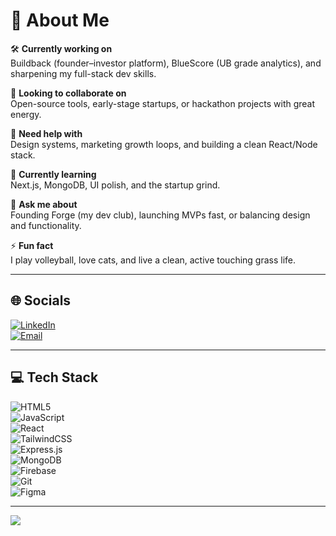# 💫 About Me

🛠️ **Currently working on**  
Buildback (founder–investor platform), BlueScore (UB grade analytics), and sharpening my full-stack dev skills.

🤝 **Looking to collaborate on**  
Open-source tools, early-stage startups, or hackathon projects with great energy.

🧠 **Need help with**  
Design systems, marketing growth loops, and building a clean React/Node stack.

🌱 **Currently learning**  
Next.js, MongoDB, UI polish, and the startup grind.

💬 **Ask me about**  
Founding Forge (my dev club), launching MVPs fast, or balancing design and functionality.

⚡ **Fun fact**  
I play volleyball, love cats, and live a clean, active touching grass life.

---

## 🌐 Socials

[![LinkedIn](https://img.shields.io/badge/LinkedIn-%230077B5.svg?logo=linkedin&logoColor=white)](https://linkedin.com/in/amaansheikh-swe)  
[![Email](https://img.shields.io/badge/Email-D14836?logo=gmail&logoColor=white)](mailto:amaansheikhme@gmail.com)

---

## 💻 Tech Stack

![HTML5](https://img.shields.io/badge/html5-%23E34F26.svg?style=for-the-badge&logo=html5&logoColor=white)  
![JavaScript](https://img.shields.io/badge/javascript-%23323330.svg?style=for-the-badge&logo=javascript&logoColor=%23F7DF1E)  
![React](https://img.shields.io/badge/react-%2320232a.svg?style=for-the-badge&logo=react&logoColor=%2361DAFB)  
![TailwindCSS](https://img.shields.io/badge/tailwindcss-%2338B2AC.svg?style=for-the-badge&logo=tailwind-css&logoColor=white)  
![Express.js](https://img.shields.io/badge/express.js-%23404d59.svg?style=for-the-badge&logo=express&logoColor=%2361DAFB)  
![MongoDB](https://img.shields.io/badge/MongoDB-%234ea94b.svg?style=for-the-badge&logo=mongodb&logoColor=white)  
![Firebase](https://img.shields.io/badge/firebase-%23039BE5.svg?style=for-the-badge&logo=firebase)  
![Git](https://img.shields.io/badge/git-%23F05033.svg?style=for-the-badge&logo=git&logoColor=white)  
![Figma](https://img.shields.io/badge/figma-%23F24E1E.svg?style=for-the-badge&logo=figma&logoColor=white)  

---

[![](https://visitcount.itsvg.in/api?id=AmaanOMO&icon=0&color=0)](https://visitcount.itsvg.in)

<!-- Built with ✨ GPRM → https://gprm.itsvg.in -->
